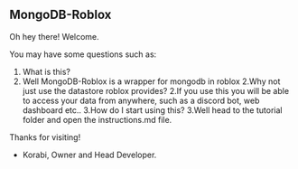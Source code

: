 ## MongoDB-Roblox
Oh hey there! Welcome.

You may have some questions such as: 

1. What is this?
1. Well MongoDB-Roblox is a wrapper for mongodb in roblox
2.Why not just use the datastore roblox provides?
2.If you use this you will be able to access your data from anywhere, such as a discord bot, web dashboard etc..
3.How do I start using this?
3.Well head to the tutorial folder and open the instructions.md file.

Thanks for visiting!

- Korabi, Owner and Head Developer.
